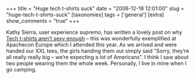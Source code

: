 +++
title = "Huge tech t-shirts suck"
date = "2006-12-18 12:01:00"
slug = "huge-tech-t-shirts-suck"
[taxonomies]
tags = ['general']
[extra]
show_comments = "true"
+++

Kathy Sierra, user experience supremo, has written a lovely post on why [Tech t-shirts aren’t sexy enough](http://headrush.typepad.com/creating_passionate_users/2006/12/tech_tshirts_ar.html) – this was wonderfully exemplified at Apachecon Europe which I attended this year. As we arrived and were handed our XXL tees, the girls handing them out simply said “Sorry, they’re all really really big – we’re expecting a lot of Americans”. I think I saw about two people wearing them the whole week. Personally, I live in mine when I go camping.
